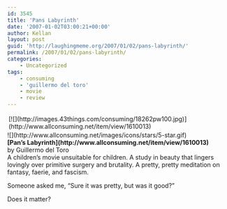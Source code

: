 ```yaml
---
id: 3545
title: 'Pans Labyrinth'
date: '2007-01-02T03:00:21+00:00'
author: Kellan
layout: post
guid: 'http://laughingmeme.org/2007/01/02/pans-labyrinth/'
permalink: /2007/01/02/pans-labyrinth/
categories:
    - Uncategorized
tags:
    - consuming
    - 'guillermo del toro'
    - movie
    - review
---
```


<div class="item-image" style="padding:3px;float:left;">[![](http://images.43things.com/consuming/18262pw100.jpg)](http://www.allconsuming.net/item/view/1610013)</div>![](http://www.allconsuming.net/images/icons/stars/5-star.gif)

<div class="ac-title" style="font-weight:bold;font-size:14px;">[Pan’s Labyrinth](http://www.allconsuming.net/item/view/1610013)</div><div class="ac-creator">by Guillermo del Toro</div>  
A children’s movie unsuitable for children. A study in beauty that lingers lovingly over primitive surgery and brutality. A pretty, pretty meditation on fantasy, faerie, and fascism.

Someone asked me, “Sure it was pretty, but was it good?”

Does it matter?